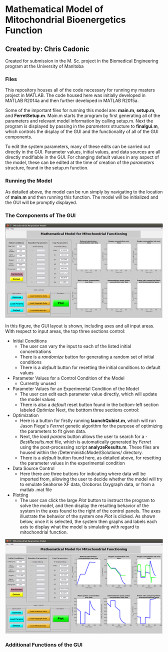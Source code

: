 # Mathematical Model of Mitochondrial Bioenergetics Function

## Created by: Chris Cadonic

Created for submission in the M. Sc. project in the Biomedical Engineering program at the University of Manitoba

### Files

This repository houses all of the code necessary for running my masters project in MATLAB. The code housed here
was initially developed in MATLAB R2014a and then further developed in MATLAB R2015a. 

Some of the important files for running this model are: **main.m**, **setup.m**, and **FerretSetup.m**. Main.m 
starts the program by first generating all of the parameters and relevant model information by calling setup.m. 
Next the program is displayed by passing in the *parameters* structure to **finalgui.m**, which controls the 
display of the GUI and the functionality of all of the GUI components.

To edit the system parameters, many of these edits can be carried out directly in the GUI. Parameter values, 
initial values, and data sources are all directly modifiable in the GUI. For changing default values in any aspect
of the model, these can be edited at the time of creation of the *parameters* structure, found in the setup.m
function.

### Running the Model

As detailed above, the model can be run simply by navigating to the location of **main.m** and then running this 
function. The model will be initialized and the GUI will be promptly displayed.

### The Components of The GUI

![GUI Image](/Images/guiImageAug25.png)

In this figure, the GUI layout is shown, including axes and all input areas. 
With respect to input areas, the top three sections control:
* Initial Conditions
	* The user can vary the input to each of the listed initial concentrations
	* There is a *randomize* button for generating a random set of initial conditions
	* There is a *default* button for resetting the initial conditions to default values
* Parameter Values for a Control Condition of the Model
	* Currently unused
* Parameter Values for an Experimental Condition of the Model
	* The user can edit each parameter value directly, which will update the model values
	* There is also a *default* reset button found in the bottom-left section labeled *Optimize*
Next, the botttom three sections control:
* Optimization
	* Here is a button for firstly running **launchQubist.m**, which will run Jason Fiege's *Ferrret* genetic algorithm
	for the purpose of optimizing the parameters to fit given data.
	* Next, the *load params* button allows the user to search for a *-BestResults.mat* file, which is automatically
	generated by *Ferret* using the post-processing script **analyzeResults.m**. These files are housed within the
	/DeterministicModel/Solutions/ directory.
	* There is a *default* button found here, as detailed above, for resetting the parameter values in the experimental
	condition
* Data Source Control
	* Here there are three buttons for indicating where data will be imported from, allowing the user to decide
	whether the model will try to emulate Seahorse XF data, Oroboros Oxygraph data, or from a matlab .mat file
* Plotting
	* The user can click the large *Plot* button to instruct the program to solve the model, and then display the 
	resulting behavior of the system in the axes found to the right of the control panels.
The axes illustrate the behavior of the system one *Plot* is clicked. As shown below, once it is selected, the system
then graphs and labels each axis to display what the model is simulating with regard to mitochondrial function.

![GUI Graphed](/Images/guiGraphsAug25.png)

### Additional Functions of the GUI

